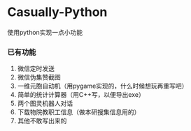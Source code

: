 # Casually-Python

使用python实现一点小功能

### 已有功能

1. 微信定时发送
2. 微信伪集赞截图
3. 一维元胞自动机（用pygame实现的，什么时候想玩再重写吧）
4. 简单的统计计算器（用C++写，以便导出exe）
5. 两个图灵机器人对话
6. 下载物院教职工信息（做本研搜集信息用的）
7. 其他不敢写出来的
